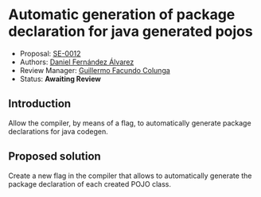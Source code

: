 # Automatic generation of package declaration for java generated pojos

* Proposal: [SE-0012](0012-automatic-generation-of-package.md)
* Authors: [Daniel Fernández Álvarez](https://github.com/DaniFdezAlvarez)
* Review Manager: [Guillermo Facundo Colunga](https://github.com/thewilly)
* Status: **Awaiting Review**

## Introduction

Allow the compiler, by means of a flag, to automatically generate package declarations for java codegen.

## Proposed solution

Create a new flag in the compiler that allows to automatically generate the package declaration of each created POJO class.
